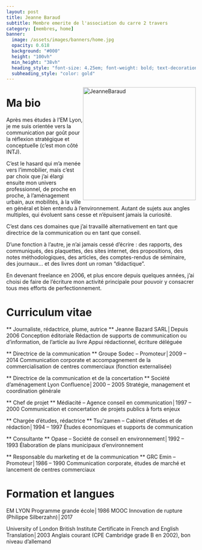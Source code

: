 ```yaml
---
layout: post
title: Jeanne Baraud
subtitle: Membre emerite de l'association du carre 2 travers
category: [membres, home]
banner:
  image: /assets/images/banners/home.jpg
  opacity: 0.618
  background: "#000"
  height: "100vh"
  min_height: "38vh"
  heading_style: "font-size: 4.25em; font-weight: bold; text-decoration: underline"
  subheading_style: "color: gold"
---
```


<img src="{{site.baseurl | prepend: site.url}}assets/images/members/JeanneBazard.jpg" alt="JeanneBaraud" style="float: right; width: 300px; height: auto;"/>


# Ma bio

Après mes études à l’EM Lyon, je me suis orientée vers la communication par goût pour la réflexion stratégique et conceptuelle (c’est mon côté INTJ).

C’est le hasard qui m’a menée vers l’immobilier, mais c’est par choix que j’ai élargi ensuite mon univers professionnel, de proche en proche, à l’aménagement urbain, aux mobilités, à la ville en général et bien entendu à l’environnement. Autant de sujets aux angles multiples, qui évoluent sans cesse et n’épuisent jamais la curiosité.

C’est dans ces domaines que j’ai travaillé alternativement en tant que directrice de la communication ou en tant que conseil.

D’une fonction à l’autre, je n’ai jamais cessé d’écrire : des rapports, des communiqués, des plaquettes, des sites internet, des propositions, des notes méthodologiques, des articles, des comptes-rendus de séminaire, des journaux… et des livres dont un roman “didactique”.

En devenant freelance en 2006, et plus encore depuis quelques années, j’ai choisi de faire de l’écriture mon activité principale pour pouvoir y consacrer tous mes efforts de perfectionnement. 

# Curriculum vitae

** Journaliste, rédactrice, plume, autrice **
Jeanne Bazard SARL│Depuis 2006
Conception éditoriale
Rédaction de supports de communication ou d’information, de l’article au livre
Appui rédactionnel, écriture déléguée

** Directrice de la communication **
Groupe Sodec – Promoteur│2009 – 2014
Communication corporate et accompagnement de la commercialisation de centres commerciaux (fonction externalisée)

** Directrice de la communication et de la concertation **
Société d’aménagement Lyon Confluence│2000 – 2005
Stratégie, management et coordination générale

** Chef de projet **
Médiacité – Agence conseil en communication│1997 – 2000
Communication et concertation de projets publics à forts enjeux

** Chargée d’études, rédactrice **
Tsu’zamen – Cabinet d’études et de rédaction│1994 – 1997
Études économiques et supports de communication

** Consultante **
Opase – Société de conseil en environnement│1992 – 1993
Élaboration de plans municipaux d’environnement

** Responsable du marketing et de la communication **
GRC Emin – Promoteur│1986 – 1990
Communication corporate, études de marché et lancement de centres commerciaux


# Formation et langues

EM LYON Programme grande école│1986
MOOC Innovation de rupture (Philippe Silberzahn)│2017

University of London British Institute Certificate in French and English Translation│2003
Anglais courant (CPE Cambridge grade B en 2002), bon niveau d’allemand















